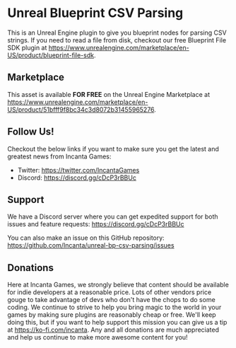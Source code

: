 # Unreal Blueprint CSV Parsing

This is an Unreal Engine plugin to give you blueprint nodes for parsing CSV strings. If you need to read a file from disk, checkout our free Blueprint File SDK plugin at https://www.unrealengine.com/marketplace/en-US/product/blueprint-file-sdk.

## Marketplace

This asset is available **FOR FREE** on the Unreal Engine Marketplace at https://www.unrealengine.com/marketplace/en-US/product/51bfff9f8bc34c3d8072b31455965276.

## Follow Us!

Checkout the below links if you want to make sure you get the latest and greatest news from Incanta Games:
- Twitter: https://twitter.com/IncantaGames
- Discord: https://discord.gg/cDcP3rBBUc

## Support

We have a Discord server where you can get expedited support for both issues and feature requests: https://discord.gg/cDcP3rBBUc

You can also make an issue on this GitHub repository: https://github.com/Incanta/unreal-bp-csv-parsing/issues

## Donations

Here at Incanta Games, we strongly believe that content should be available for indie developers at a reasonable price. Lots of other vendors price gouge to take advantage of devs who don't have the chops to do some coding. We continue to strive to help you bring magic to the world in your games by making sure plugins are reasonably cheap or free. We'll keep doing this, but if you want to help support this mission you can give us a tip at https://ko-fi.com/incanta. Any and all donations are much appreciated and help us continue to make more awesome content for you!
